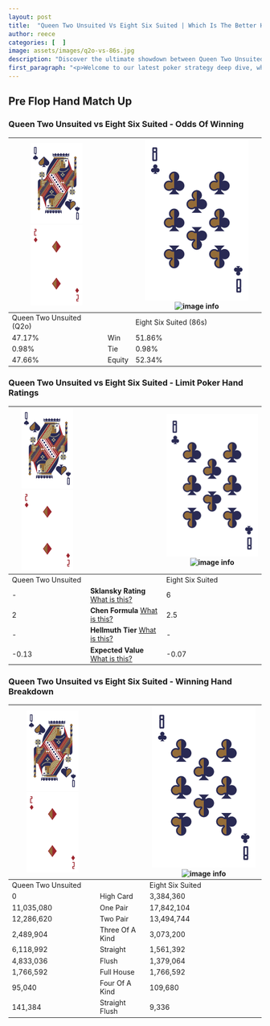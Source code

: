 ```yaml
---
layout: post
title:  "Queen Two Unsuited Vs Eight Six Suited | Which Is The Better Hand In Poker? A Complete Guide"
author: reece
categories: [  ]
image: assets/images/q2o-vs-86s.jpg
description: "Discover the ultimate showdown between Queen Two Unsuited and Eight Six Suited in poker! Uncover the odds, strategies, and scenarios where one hand triumphs over the other. Get ready to up your poker game with this thrilling analysis."
first_paragraph: "<p>Welcome to our latest poker strategy deep dive, where we're pitting two distinct hands against each other in a high-stakes showdown: Queen Two Unsuited vs Eight Six Suited.</p><p>In the dynamic world of poker, every decision counts, and knowing which hand holds the upper hand is key to your success at the table.</p><p>In this article, we'll dissect these two hands, explore the scenarios where one dominates the other, and equip you with the knowledge to make strategic choices that can tip the odds in your favor.</p><p>Get ready to unravel the intriguing dynamics of these poker hands and elevate your game to new heights.</p>"
---
```




[comment]: # (sp0)

## Pre Flop Hand Match Up

<div class="table hand-ratings" markdown="1"> 



### Queen Two Unsuited vs Eight Six Suited - Odds Of Winning


    
| ![image info](assets/images/hand1/Q.png) ![image info](assets/images/hand1/2o.png) |  | ![image info](assets/images/hand2/8.png) ![image info](assets/images/hand2/6s.png) |
| -------- | -------- | -------- |
| Queen Two Unsuited (Q2o) |  | Eight Six Suited (86s) |
| 47.17% | Win | 51.86% |
| 0.98% | Tie | 0.98% |
| 47.66% | Equity | 52.34% |




[comment]: # (sp1)



### Queen Two Unsuited vs Eight Six Suited - Limit Poker Hand Ratings


    
| ![image info](assets/images/hand1/Q.png) ![image info](assets/images/hand1/2o.png) |  | ![image info](assets/images/hand2/8.png) ![image info](assets/images/hand2/6s.png) |
| -------- | -------- | -------- |
| Queen Two Unsuited |  | Eight Six Suited |
| - | **Sklansky Rating** [What is this?](/sklansky-rating-explained) | 6 |
| 2 | **Chen Formula** [What is this?](/chen-formula-explained) | 2.5 |
| - | **Hellmuth Tier** [What is this?](/Hellmuth-tier-explained) | - |
| -0.13 | **Expected Value** [What is this?](/expected-value-explained) | -0.07 |




[comment]: # (sp2)



### Queen Two Unsuited vs Eight Six Suited - Winning Hand Breakdown


    
| ![image info](assets/images/hand1/Q.png) ![image info](assets/images/hand1/2o.png) |  | ![image info](assets/images/hand2/8.png) ![image info](assets/images/hand2/6s.png) |
| -------- | -------- | -------- |
| Queen Two Unsuited |  | Eight Six Suited |
| 0 | High Card | 3,384,360 |
| 11,035,080 | One Pair | 17,842,104 |
| 12,286,620 | Two Pair | 13,494,744 |
| 2,489,904 | Three Of A Kind | 3,073,200 |
| 6,118,992 | Straight | 1,561,392 |
| 4,833,036 | Flush | 1,379,064 |
| 1,766,592 | Full House | 1,766,592 |
| 95,040 | Four Of A Kind | 109,680 |
| 141,384 | Straight Flush | 9,336 |




[comment]: # (sp3)



</div>

[comment]: # (sp4)



[comment]: # (sp5)

